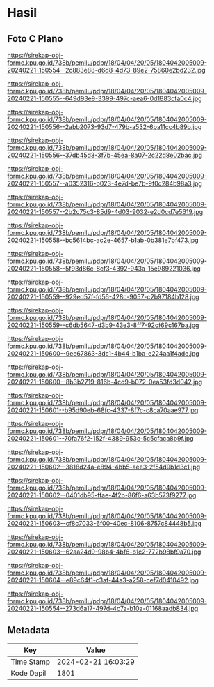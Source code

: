 # Hasil

## Foto C Plano

https://sirekap-obj-formc.kpu.go.id/738b/pemilu/pdpr/18/04/04/20/05/1804042005009-20240221-150554--2c883e88-d6d8-4d73-89e2-75860e2bd232.jpg

https://sirekap-obj-formc.kpu.go.id/738b/pemilu/pdpr/18/04/04/20/05/1804042005009-20240221-150555--649d93e9-3399-497c-aea6-0d1883cfa0c4.jpg

https://sirekap-obj-formc.kpu.go.id/738b/pemilu/pdpr/18/04/04/20/05/1804042005009-20240221-150556--2abb2073-93d7-479b-a532-6ba11cc4b89b.jpg

https://sirekap-obj-formc.kpu.go.id/738b/pemilu/pdpr/18/04/04/20/05/1804042005009-20240221-150556--37db45d3-3f7b-45ea-8a07-2c22d8e02bac.jpg

https://sirekap-obj-formc.kpu.go.id/738b/pemilu/pdpr/18/04/04/20/05/1804042005009-20240221-150557--a0352316-b023-4e7d-be7b-9f0c284b98a3.jpg

https://sirekap-obj-formc.kpu.go.id/738b/pemilu/pdpr/18/04/04/20/05/1804042005009-20240221-150557--2b2c75c3-85d9-4d03-9032-e2d0cd7e5619.jpg

https://sirekap-obj-formc.kpu.go.id/738b/pemilu/pdpr/18/04/04/20/05/1804042005009-20240221-150558--bc5614bc-ac2e-4657-b1ab-0b381e7bf473.jpg

https://sirekap-obj-formc.kpu.go.id/738b/pemilu/pdpr/18/04/04/20/05/1804042005009-20240221-150558--5f93d86c-8cf3-4392-943a-15e989221036.jpg

https://sirekap-obj-formc.kpu.go.id/738b/pemilu/pdpr/18/04/04/20/05/1804042005009-20240221-150559--929ed57f-fd56-428c-9057-c2b97184b128.jpg

https://sirekap-obj-formc.kpu.go.id/738b/pemilu/pdpr/18/04/04/20/05/1804042005009-20240221-150559--c6db5647-d3b9-43e3-8ff7-92cf69c167ba.jpg

https://sirekap-obj-formc.kpu.go.id/738b/pemilu/pdpr/18/04/04/20/05/1804042005009-20240221-150600--9ee67863-3dc1-4b44-b1ba-e224aa1f4ade.jpg

https://sirekap-obj-formc.kpu.go.id/738b/pemilu/pdpr/18/04/04/20/05/1804042005009-20240221-150600--8b3b2719-816b-4cd9-b072-0ea53fd3d042.jpg

https://sirekap-obj-formc.kpu.go.id/738b/pemilu/pdpr/18/04/04/20/05/1804042005009-20240221-150601--b95d90eb-68fc-4337-8f7c-c8ca70aae977.jpg

https://sirekap-obj-formc.kpu.go.id/738b/pemilu/pdpr/18/04/04/20/05/1804042005009-20240221-150601--70fa76f2-152f-4389-953c-5c5cfaca8b9f.jpg

https://sirekap-obj-formc.kpu.go.id/738b/pemilu/pdpr/18/04/04/20/05/1804042005009-20240221-150602--3818d24a-e894-4bb5-aee3-2f54d9b1d3c1.jpg

https://sirekap-obj-formc.kpu.go.id/738b/pemilu/pdpr/18/04/04/20/05/1804042005009-20240221-150602--0401db95-ffae-4f2b-86f6-a63b573f9277.jpg

https://sirekap-obj-formc.kpu.go.id/738b/pemilu/pdpr/18/04/04/20/05/1804042005009-20240221-150603--cf8c7033-6f00-40ec-8106-8757c84448b5.jpg

https://sirekap-obj-formc.kpu.go.id/738b/pemilu/pdpr/18/04/04/20/05/1804042005009-20240221-150603--62aa24d9-98b4-4bf6-b1c2-772b98bf9a70.jpg

https://sirekap-obj-formc.kpu.go.id/738b/pemilu/pdpr/18/04/04/20/05/1804042005009-20240221-150604--e89c64f1-c3af-44a3-a258-cef7d0410492.jpg

https://sirekap-obj-formc.kpu.go.id/738b/pemilu/pdpr/18/04/04/20/05/1804042005009-20240221-150554--273d6a17-497d-4c7a-b10a-01168aadb834.jpg


## Metadata

| Key        | Value               |
| ---------- | ------------------- |
| Time Stamp | 2024-02-21 16:03:29 |
| Kode Dapil | 1801                |



